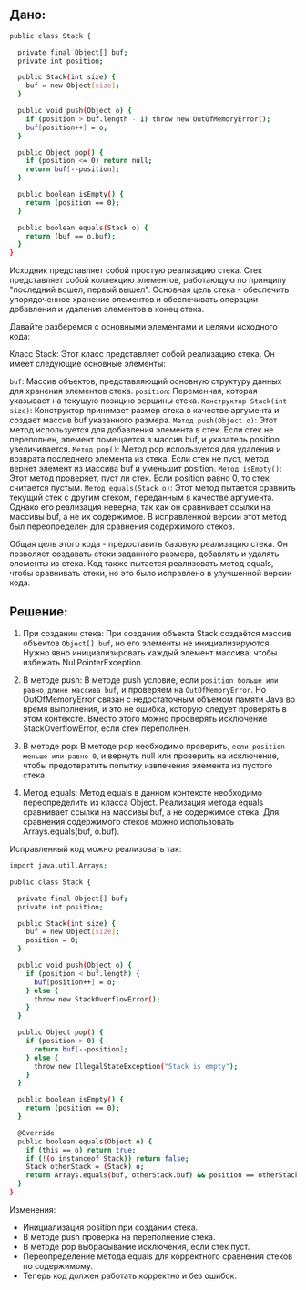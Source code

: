 ## Дано:

```bash
public class Stack {

  private final Object[] buf;
  private int position;

  public Stack(int size) {
    buf = new Object[size];
  }

  public void push(Object o) {
    if (position > buf.length - 1) throw new OutOfMemoryError();
    buf[position++] = o;
  }

  public Object pop() {
    if (position <= 0) return null;
    return buf[--position];
  }

  public boolean isEmpty() {
    return (position == 0);
  }

  public boolean equals(Stack o) {
    return (buf == o.buf);
  }
}
```
Исходник представляет собой простую реализацию стека. Стек представляет собой коллекцию элементов,
работающую по принципу "последний вошел, первый вышел". Основная цель стека - обеспечить
упорядоченное хранение элементов и обеспечивать операции добавления и удаления элементов в конец стека.

Давайте разберемся с основными элементами и целями исходного кода:

Класс Stack: Этот класс представляет собой реализацию стека.
Он имеет следующие основные элементы:

`buf`: Массив объектов, представляющий основную структуру данных для хранения элементов стека.
`position`: Переменная, которая указывает на текущую позицию вершины стека.
`Конструктор Stack(int size)`: Конструктор принимает размер стека в качестве аргумента и создает массив buf указанного размера.
`Метод push(Object o)`: Этот метод используется для добавления элемента в стек. Если стек не переполнен, элемент помещается в массив buf, и указатель position увеличивается.
`Метод pop()`: Метод pop используется для удаления и возврата последнего элемента из стека. Если стек не пуст, метод вернет элемент из массива buf и уменьшит position.
`Метод isEmpty()`: Этот метод проверяет, пуст ли стек. Если position равно 0, то стек считается пустым.
`Метод equals(Stack o)`: Этот метод пытается сравнить текущий стек с другим стеком, переданным в качестве аргумента. Однако его реализация неверна, так как он сравнивает ссылки на массивы buf, а не их содержимое. В исправленной версии этот метод был переопределен для сравнения содержимого стеков.

Общая цель этого кода - предоставить базовую реализацию стека.
Он позволяет создавать стеки заданного размера, добавлять и удалять элементы из стека.
Код также пытается реализовать метод equals, чтобы сравнивать стеки, но это было исправлено в улучшенной версии кода.

## Решение:

1) При создании стека:
При создании объекта Stack создаётся массив объектов `Object[] buf`, но его элементы не инициализируются.
Нужно явно инициализировать каждый элемент массива, чтобы избежать NullPointerException.

2) В методе push:
В методе push условие, если `position больше или равно длине массива buf`, и проверяем на `OutOfMemoryError`.
Но OutOfMemoryError связан с недостаточным объемом памяти Java во время выполнения, и это не ошибка, которую следует проверять в этом контексте.
Вместо этого можно прооверять исключение StackOverflowError, если стек переполнен.

3) В методе pop:
В методе pop необходимо проверить, `если position меньше или равно 0`, и вернуть null или проверить на исключение,
чтобы предотвратить попытку извлечения элемента из пустого стека.

4) Метод equals:
Метод equals в данном контексте необходимо переопределить из класса Object.
Реализация метода equals сравнивает ссылки на массивы buf, а не содержимое стека.
Для сравнения содержимого стеков можно использовать Arrays.equals(buf, o.buf).

Исправленный код можно реализовать так:

```bash
import java.util.Arrays;

public class Stack {

  private final Object[] buf;
  private int position;

  public Stack(int size) {
    buf = new Object[size];
    position = 0;
  }

  public void push(Object o) {
    if (position < buf.length) {
      buf[position++] = o;
    } else {
      throw new StackOverflowError();
    }
  }

  public Object pop() {
    if (position > 0) {
      return buf[--position];
    } else {
      throw new IllegalStateException("Stack is empty");
    }
  }

  public boolean isEmpty() {
    return (position == 0);
  }

  @Override
  public boolean equals(Object o) {
    if (this == o) return true;
    if (!(o instanceof Stack)) return false;
    Stack otherStack = (Stack) o;
    return Arrays.equals(buf, otherStack.buf) && position == otherStack.position;
  }
}
```

Изменения:

- Инициализация position при создании стека.
- В методе push проверка на переполнение стека.
- В методе pop выбрасывание исключения, если стек пуст.
- Переопределение метода equals для корректного сравнения стеков по содержимому.
- Теперь код должен работать корректно и без ошибок.
